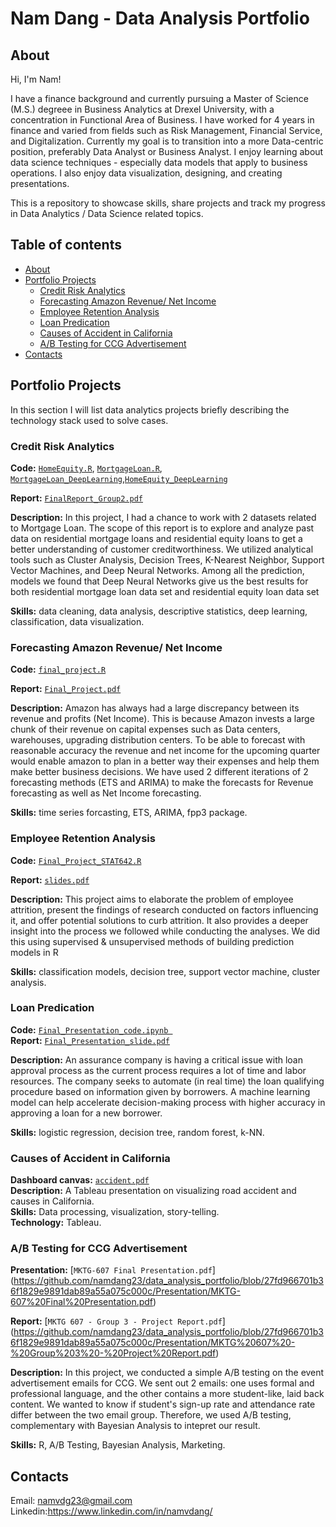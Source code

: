# Nam Dang - Data Analysis Portfolio

## About

Hi, I'm Nam! 

I have a finance background and currently pursuing a Master of Science (M.S.) degreee in Business Analytics at Drexel University, with a concentration in Functional Area of Business. I have worked for 4 years in finance and varied from fields such as Risk Management, Financial Service, and Digitalization. Currently my goal is to transition into a more Data-centric position, preferably Data Analyst or Business Analyst. I enjoy learning about data science techniques - especially data models that apply to business operations. I also enjoy data visualization, designing, and creating presentations.

This is a repository to showcase skills, share projects and track my progress in Data Analytics / Data Science related topics.

## Table of contents
- [About](#about)
- [Portfolio Projects](#portfolio-projects)
	+ [Credit Risk Analytics](#credit-risk-analytics)
	+ [Forecasting Amazon Revenue/ Net Income](#forecasting-amazon-revenue-net-income)
	+ [Employee Retention Analysis](#employee-retention-analysis)
	+ [Loan Predication](#loan-predication)
	+ [Causes of Accident in California](#causes-of-accident-in-california)
	+ [A/B Testing for CCG Advertisement](#A/B-Testing-for-CCG-Advertisement)
- [Contacts](#contacts)

## Portfolio Projects
In this section I will list data analytics projects briefly describing the technology stack used to solve cases.

### Credit Risk Analytics
**Code:** [`HomeEquity.R`](https://github.com/namdang23/data_analysis_portfolio/blob/00960e672b4b3e297e512ed3aa2f45bca24c8dbe/Project%20code/FinalProject_Group2_HomeEquity.R), [`MortgageLoan.R`](https://github.com/namdang23/data_analysis_portfolio/blob/831b40279df3dd8064fdda46cd7ac84d941f3205/Project%20code/FinalProject_Group2_MortgageLoan.R),
[`MortgageLoan_DeepLearning`](https://github.com/namdang23/data_analysis_portfolio/blob/831b40279df3dd8064fdda46cd7ac84d941f3205/Project%20code/FinalProject_Group2_MortgageLoan_DeepLearning.ipynb),[`HomeEquity_DeepLearning`](https://github.com/namdang23/data_analysis_portfolio/blob/75d15bc3d086f1019f348d502eab84fb0aefc351/Project%20code/FinalProject_Group2_HomeEquity_DeepLearning.ipynb)

**Report:** [`FinalReport_Group2.pdf`](https://github.com/namdang23/data_analysis_portfolio/blob/060c499234e69776e9c2a3b6303476c1eaa32088/Presentation/FinalReport_Group2.pdf)   

**Description:** In this project, I had a chance to work with 2 datasets related to Mortgage Loan. The scope of this report is to explore and analyze past data on residential mortgage loans and residential equity loans to get a better understanding of customer creditworthiness. We utilized analytical tools such as Cluster Analysis, Decision Trees, K-Nearest Neighbor, Support Vector Machines, and Deep Neural Networks. Among all the prediction, models we found that Deep Neural Networks give us the best results for both residential mortgage loan data set and residential equity loan data set  

**Skills:** data cleaning, data analysis, descriptive statistics, deep learning, classification, data visualization.  


### Forecasting Amazon Revenue/ Net Income
**Code:** [`final_project.R`](https://github.com/namdang23/data_analysis_portfolio/blob/8b2997e403f85d518e36f032743ca04d8f42371b/Project%20code/Final%20Project_Group1.pdf)    

**Report:** [`Final_Project.pdf`](https://github.com/namdang23/data_analysis_portfolio/blob/08a4ebdbc05d933667cd81e64e962dadad007740/Presentation/Final_Project_Group_1.pdf)   

**Description:** Amazon has always had a large discrepancy between its revenue and profits (Net Income). This is because Amazon invests a large chunk of their revenue on capital expenses such as Data centers, warehouses, upgrading distribution centers. To be able to forecast with reasonable accuracy the revenue and net income for the upcoming quarter would enable amazon to plan in a better way their expenses and help them make better business decisions. We have used 2 different iterations of 2 forecasting methods (ETS and ARIMA) to make the forecasts for Revenue forecasting as well as Net Income forecasting.    

**Skills:** time series forcasting, ETS, ARIMA, fpp3 package.    

### Employee Retention Analysis
**Code:** [`Final_Project_STAT642.R`](https://github.com/namdang23/data_analysis_portfolio/blob/05c535d6ece15d19e486977acc986710a6161dc8/Project%20code/STAT642%20-%20Final%20Project%20-%20Group%207.R)

**Report:** [`slides.pdf`](https://github.com/namdang23/data_analysis_portfolio/blob/f6c738ea36f396331ef616b4c8d8ef37f20619f5/Presentation/STAT642-%20Group7%20-%20Final%20Report.pdf)    

**Description:** This project aims to elaborate the problem of employee attrition, present the findings of research conducted on factors influencing it, and offer potential solutions to curb attrition. It also provides a deeper insight into the process we followed while conducting the analyses. We did this using supervised & unsupervised methods of building prediction models in R   

**Skills:** classification models, decision tree, support vector machine, cluster analysis.      

### Loan Predication
**Code:** [`Final_Presentation_code.ipynb `](https://github.com/namdang23/data_analysis_portfolio/blob/9ecd106a361a08dd03c23ec6d86fbe69775b5994/Project%20code/Group%202%20_%20Final%20Presentation%20_Code.ipynb)    
**Report:** [`Final_Presentation_slide.pdf`](https://github.com/namdang23/data_analysis_portfolio/blob/9ecd106a361a08dd03c23ec6d86fbe69775b5994/Presentation/Loan%20Predication%20Final.pdf)  

**Description:** An assurance company is having a critical issue with loan approval process as the current process requires a lot of time and labor resources. The company seeks to automate (in real time) the loan qualifying procedure based on information given by borrowers. A machine learning model can help accelerate decision-making process with higher accuracy in approving a loan for a new borrower.

**Skills:** logistic regression, decision tree, random forest, k-NN.     

### Causes of Accident in California 
**Dashboard canvas:** [`accident.pdf`](https://github.com/namdang23/data_analysis_portfolio/blob/05409262b18536c9a02b7235376ef9df333e01ef/Presentation/Accident%20final_Gp3.pdf)   
**Description:** A Tableau presentation on visualizing road accident and causes in California.    
**Skills:** Data processing, visualization, story-telling.    
**Technology:** Tableau.    

### A/B Testing for CCG Advertisement

**Presentation:** [`MKTG-607 Final Presentation.pdf`]
(https://github.com/namdang23/data_analysis_portfolio/blob/27fd966701b36f1829e9891dab89a55a075c000c/Presentation/MKTG-607%20Final%20Presentation.pdf) 

**Report:** [`MKTG 607 - Group 3 - Project Report.pdf`]
(https://github.com/namdang23/data_analysis_portfolio/blob/27fd966701b36f1829e9891dab89a55a075c000c/Presentation/MKTG%20607%20-%20Group%203%20-%20Project%20Report.pdf)

**Description:** In this project, we conducted a simple A/B testing on the event advertisement emails for CCG. We sent out 2 emails: one uses formal and professional language, and the other contains a more student-like, laid back content. We wanted to know if student's sign-up rate and attendance rate differ between the two email group. Therefore, we used A/B testing, complementary with Bayesian Analysis to intepret our result.   

**Skills:** R, A/B Testing, Bayesian Analysis, Marketing.  

## Contacts
Email: namvdg23@gmail.com
Linkedin:https://www.linkedin.com/in/namvdang/
